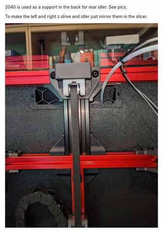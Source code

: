 
2040 is used as a support in the back for rear idler.  See pics.  

To make the left and right z drive and idler just mirror them in the slicer.

![](/Images/rearidler2040.jpg)
